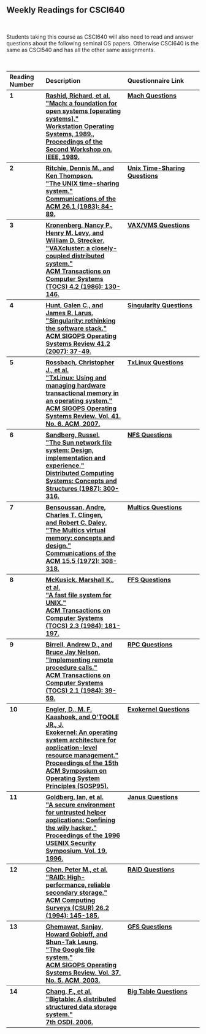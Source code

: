 <h2>Weekly Readings for CSCI640</h2>
<br>
<p>Students taking this course as CSCI640 will also need to read and answer
questions about the following seminal OS papers. Otherwise CSCI640 is the same
as CSCI540 and has all the other same assignments.</p>
<br>
<table>
	<tr>
		<th align="left" width="125">Reading Number</th>
		<th align="left" width="400">Description</th>
		<th align="left" width="400">Questionnaire Link</th>
		<!--<th align="left">Grades</th>-->
	</tr>
	<tr>
		<th align="left" width="125" valign="top">1</th>
		<th align="left" width="400"><a href="https://www.bryancdixon.com/site_media/Fall2014/CSCI640/machos.pdf">Rashid, Richard, et al. <br>"Mach: a foundation for open systems [operating systems]."<br> Workstation Operating Systems, 1989., <br>Proceedings of the Second Workshop on. IEEE, 1989.</a></th>
		<th align="left" width="400" valign="top"><a href="">Mach Questions</a></th>
		<!--<th align="left">Grades</th>-->
	</tr>
	<tr>
		<th align="left" width="125" valign="top">2</th>
		<th align="left" width="400"><a href="https://www.bryancdixon.com/site_media/Fall2014/CSCI640/unix.pdf">Ritchie, Dennis M., and Ken Thompson. <br>"The UNIX time-sharing system." <br>Communications of the ACM 26.1 (1983): 84-89.</a></th>
		<th align="left" width="400" valign="top"><a href="">Unix Time-Sharing Questions</a></th>
	</tr>
    <tr>
		<th align="left" width="125" valign="top">3</th>
		<th align="left" width="400"><a href="https://www.bryancdixon.com/site_media/Fall2014/CSCI640/vaxvms.pdf">Kronenberg, Nancy P., Henry M. Levy, and William D. Strecker. <br>"VAXcluster: a closely-coupled distributed system." <br>ACM Transactions on Computer Systems (TOCS) 4.2 (1986): 130-146.</a></th>
		<th align="left" width="400" valign="top"><a href="">VAX/VMS Questions</a></th>
	</tr>
	<tr>
		<th align="left" width="125" valign="top">4</th>
		<th align="left" width="400"><a href="https://www.bryancdixon.com/site_media/Fall2014/CSCI640/singularity.pdf">Hunt, Galen C., and James R. Larus. <br>"Singularity: rethinking the software stack." <br>ACM SIGOPS Operating Systems Review 41.2 (2007): 37-49.</a></th>
		<th align="left" width="400" valign="top"><a href="">Singularity Questions</a></th>
	</tr>
	<tr>
		<th align="left" width="125" valign="top">5</th>
		<th align="left" width="400"><a href="https://www.bryancdixon.com/site_media/Fall2014/CSCI640/txlinux.pdf">Rossbach, Christopher J., et al. <br>"TxLinux: Using and managing hardware transactional memory in an operating system." <br>ACM SIGOPS Operating Systems Review. Vol. 41. No. 6. ACM, 2007.</a></th>
		<th align="left" width="400" valign="top"><a href="">TxLinux Questions</a></th>
	</tr>
	<tr>
		<th align="left" width="125" valign="top">6</th>
		<th align="left" width="400"><a href="https://www.bryancdixon.com/site_media/Fall2014/CSCI640/nfs.pdf">Sandberg, Russel. <br>"The Sun network file system: Design, implementation and experience." <br>Distributed Computing Systems: Concepts and Structures (1987): 300-316.</a></th>
		<th align="left" width="400" valign="top"><a href="">NFS Questions</a></th>
	</tr>
	<tr>
		<th align="left" width="125" valign="top">7</th>
		<th align="left" width="400"><a href="https://www.bryancdixon.com/site_media/Fall2014/CSCI640/multics.pdf">Bensoussan, Andre, Charles T. Clingen, <br>and Robert C. Daley. <br>"The Multics virtual memory: concepts and design." <br>Communications of the ACM 15.5 (1972): 308-318.</a></th>
		<th align="left" width="400" valign="top"><a href="">Multics Questions</a></th>
	</tr>
	<tr>
		<th align="left" width="125" valign="top">8</th>
		<th align="left" width="400"><a href="https://www.bryancdixon.com/site_media/Fall2014/CSCI640/ffs.pdf">McKusick, Marshall K., et al.<br>"A fast file system for UNIX." <br>ACM Transactions on Computer Systems (TOCS) 2.3 (1984): 181-197.</a></th>
		<th align="left" width="400" valign="top"><a href="">FFS Questions</a></th>
	</tr>
	<tr>
		<th align="left" width="125" valign="top">9</th>
		<th align="left" width="400"><a href="https://www.bryancdixon.com/site_media/Fall2014/CSCI640/rpc.pdf">Birrell, Andrew D., and Bruce Jay Nelson. <br>"Implementing remote procedure calls." <br>ACM Transactions on Computer Systems (TOCS) 2.1 (1984): 39-59.</a></th>
		<th align="left" width="400" valign="top"><a href="">RPC Questions</a></th>
	</tr>
	<tr>
		<th align="left" width="125" valign="top">10</th>
		<th align="left" width="400"><a href="https://www.bryancdixon.com/site_media/Fall2014/CSCI640/exokernel.pdf">Engler, D., M. F. Kaashoek, and O'TOOLE JR., J. <br>Exokernel: An operating system architecture for application-level resource management." <br>Proceedings of the 15th ACM Symposium on Operating System Principles (SOSP95).</a></th>
		<th align="left" width="400" valign="top"><a href="">Exokernel Questions</a></th>
	</tr>
	<tr>
		<th align="left" width="125" valign="top">11</th>
		<th align="left" width="400"><a href="https://www.bryancdixon.com/site_media/Fall2014/CSCI640/janus-usenix96.pdf">Goldberg, Ian, et al. <br>"A secure environment for untrusted helper applications: Confining the wily hacker." <br>Proceedings of the 1996 USENIX Security Symposium. Vol. 19. 1996.</a></th>
		<th align="left" width="400" valign="top"><a href="">Janus Questions</a></th>
	</tr>
	<tr>
		<th align="left" width="125" valign="top">12</th>
		<th align="left" width="400"><a href="https://www.bryancdixon.com/site_media/Fall2014/CSCI640/RAID84.pdf">Chen, Peter M., et al. <br>"RAID: High-performance, reliable secondary storage." <br>ACM Computing Surveys (CSUR) 26.2 (1994): 145-185.</a></th>
		<th align="left" width="400" valign="top"><a href="">RAID Questions</a></th>
	</tr>
	<tr>
		<th align="left" width="125" valign="top">13</th>
		<th align="left" width="400"><a href="https://www.bryancdixon.com/site_media/Fall2014/CSCI640/gfs.pdf">Ghemawat, Sanjay, Howard Gobioff, and Shun-Tak Leung. <br>"The Google file system." <br>ACM SIGOPS Operating Systems Review. Vol. 37. No. 5. ACM, 2003.</a></th>
		<th align="left" width="400" valign="top"><a href="">GFS Questions</a></th>
	</tr>
	<tr>
		<th align="left" width="125" valign="top">14</th>
		<th align="left" width="400"><a href="https://www.bryancdixon.com/site_media/Fall2014/CSCI640/bigtable.pdf">Chang, F., et al. <br>"Bigtable: A distributed structured data storage system." <br>7th OSDI. 2006.</a></th>
		<th align="left" width="400" valign="top"><a href="">Big Table Questions</a></th>
	</tr>
</table>

